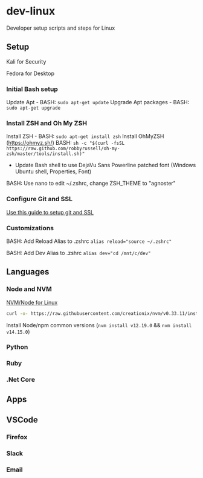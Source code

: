 # dev-linux

Developer setup scripts and steps for Linux

## Setup

Kali for Security

Fedora for Desktop

### Initial Bash setup

Update Apt - BASH: ```sudo apt-get update```
Upgrade Apt packages - BASH: ```sudo apt-get upgrade```

### Install ZSH and Oh My ZSH

Install ZSH - BASH: ```sudo apt-get install zsh```
Install OhMyZSH (https://ohmyz.sh/)  BASH:  ```sh -c "$(curl -fsSL https://raw.github.com/robbyrussell/oh-my-zsh/master/tools/install.sh)"```

- Update Bash shell to use DejaVu Sans Powerline patched font (Windows Ubuntu shell, Properties, Font)

BASH: Use nano to edit ~/.zshrc, change ZSH_THEME to "agnoster"

### Configure Git and SSL

[Use this guide to setup git and SSL](ssl-git.md)

### Customizations

BASH: Add Reload Alias to .zshrc ```alias reload="source ~/.zshrc"```

BASH: Add Dev Alias to .zshrc ```alias dev="cd /mnt/c/dev"```

## Languages

### Node and NVM

[NVM/Node for Linux](https://github.com/creationix/nvm)

```bash
curl -o- https://raw.githubusercontent.com/creationix/nvm/v0.33.11/install.sh | bash
```

Install Node/npm common versions (```nvm install v12.19.0```  && ```nvm install v14.15.0```)

### Python

### Ruby

### .Net Core

## Apps

## VSCode

### Firefox

### Slack

### Email
